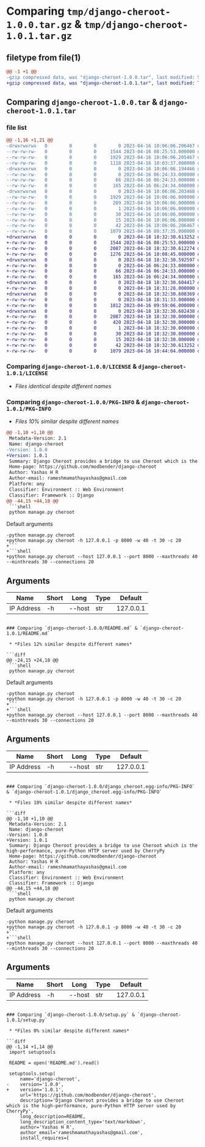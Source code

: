 # Comparing `tmp/django-cheroot-1.0.0.tar.gz` & `tmp/django-cheroot-1.0.1.tar.gz`

## filetype from file(1)

```diff
@@ -1 +1 @@
-gzip compressed data, was "django-cheroot-1.0.0.tar", last modified: Sun Apr 16 10:06:06 2023, max compression
+gzip compressed data, was "django-cheroot-1.0.1.tar", last modified: Tue Apr 18 18:32:30 2023, max compression
```

## Comparing `django-cheroot-1.0.0.tar` & `django-cheroot-1.0.1.tar`

### file list

```diff
@@ -1,16 +1,21 @@
-drwxrwxrwx   0        0        0        0 2023-04-16 10:06:06.206467 django-cheroot-1.0.0/
--rw-rw-rw-   0        0        0     1544 2023-04-16 08:25:53.000000 django-cheroot-1.0.0/LICENSE
--rw-rw-rw-   0        0        0     1929 2023-04-16 10:06:06.205467 django-cheroot-1.0.0/PKG-INFO
--rw-rw-rw-   0        0        0     1118 2023-04-16 10:03:37.000000 django-cheroot-1.0.0/README.md
-drwxrwxrwx   0        0        0        0 2023-04-16 10:06:06.194466 django-cheroot-1.0.0/django_cheroot/
--rw-rw-rw-   0        0        0        0 2023-04-16 06:24:33.000000 django-cheroot-1.0.0/django_cheroot/__init__.py
--rw-rw-rw-   0        0        0       66 2023-04-16 06:24:33.000000 django-cheroot-1.0.0/django_cheroot/admin.py
--rw-rw-rw-   0        0        0      165 2023-04-16 06:24:34.000000 django-cheroot-1.0.0/django_cheroot/apps.py
-drwxrwxrwx   0        0        0        0 2023-04-16 10:06:06.203468 django-cheroot-1.0.0/django_cheroot.egg-info/
--rw-rw-rw-   0        0        0     1929 2023-04-16 10:06:06.000000 django-cheroot-1.0.0/django_cheroot.egg-info/PKG-INFO
--rw-rw-rw-   0        0        0      289 2023-04-16 10:06:06.000000 django-cheroot-1.0.0/django_cheroot.egg-info/SOURCES.txt
--rw-rw-rw-   0        0        0        1 2023-04-16 10:06:06.000000 django-cheroot-1.0.0/django_cheroot.egg-info/dependency_links.txt
--rw-rw-rw-   0        0        0       30 2023-04-16 10:06:06.000000 django-cheroot-1.0.0/django_cheroot.egg-info/requires.txt
--rw-rw-rw-   0        0        0       15 2023-04-16 10:06:06.000000 django-cheroot-1.0.0/django_cheroot.egg-info/top_level.txt
--rw-rw-rw-   0        0        0       42 2023-04-16 10:06:06.206467 django-cheroot-1.0.0/setup.cfg
--rw-rw-rw-   0        0        0     1079 2023-04-16 08:37:35.000000 django-cheroot-1.0.0/setup.py
+drwxrwxrwx   0        0        0        0 2023-04-18 18:32:30.613252 django-cheroot-1.0.1/
+-rw-rw-rw-   0        0        0     1544 2023-04-16 08:25:53.000000 django-cheroot-1.0.1/LICENSE
+-rw-rw-rw-   0        0        0     2087 2023-04-18 18:32:30.612274 django-cheroot-1.0.1/PKG-INFO
+-rw-rw-rw-   0        0        0     1276 2023-04-16 10:08:45.000000 django-cheroot-1.0.1/README.md
+drwxrwxrwx   0        0        0        0 2023-04-18 18:32:30.592597 django-cheroot-1.0.1/django_cheroot/
+-rw-rw-rw-   0        0        0        0 2023-04-16 06:24:33.000000 django-cheroot-1.0.1/django_cheroot/__init__.py
+-rw-rw-rw-   0        0        0       66 2023-04-16 06:24:33.000000 django-cheroot-1.0.1/django_cheroot/admin.py
+-rw-rw-rw-   0        0        0      165 2023-04-16 06:24:34.000000 django-cheroot-1.0.1/django_cheroot/apps.py
+drwxrwxrwx   0        0        0        0 2023-04-18 18:32:30.604417 django-cheroot-1.0.1/django_cheroot/management/
+-rw-rw-rw-   0        0        0        0 2023-04-18 18:31:28.000000 django-cheroot-1.0.1/django_cheroot/management/__init__.py
+drwxrwxrwx   0        0        0        0 2023-04-18 18:32:30.608369 django-cheroot-1.0.1/django_cheroot/management/commands/
+-rw-rw-rw-   0        0        0        0 2023-04-18 18:31:33.000000 django-cheroot-1.0.1/django_cheroot/management/commands/__init__.py
+-rw-rw-rw-   0        0        0     1812 2023-04-16 09:59:06.000000 django-cheroot-1.0.1/django_cheroot/management/commands/cheroot.py
+drwxrwxrwx   0        0        0        0 2023-04-18 18:32:30.602438 django-cheroot-1.0.1/django_cheroot.egg-info/
+-rw-rw-rw-   0        0        0     2087 2023-04-18 18:32:30.000000 django-cheroot-1.0.1/django_cheroot.egg-info/PKG-INFO
+-rw-rw-rw-   0        0        0      420 2023-04-18 18:32:30.000000 django-cheroot-1.0.1/django_cheroot.egg-info/SOURCES.txt
+-rw-rw-rw-   0        0        0        1 2023-04-18 18:32:30.000000 django-cheroot-1.0.1/django_cheroot.egg-info/dependency_links.txt
+-rw-rw-rw-   0        0        0       30 2023-04-18 18:32:30.000000 django-cheroot-1.0.1/django_cheroot.egg-info/requires.txt
+-rw-rw-rw-   0        0        0       15 2023-04-18 18:32:30.000000 django-cheroot-1.0.1/django_cheroot.egg-info/top_level.txt
+-rw-rw-rw-   0        0        0       42 2023-04-18 18:32:30.613252 django-cheroot-1.0.1/setup.cfg
+-rw-rw-rw-   0        0        0     1079 2023-04-16 10:44:04.000000 django-cheroot-1.0.1/setup.py
```

### Comparing `django-cheroot-1.0.0/LICENSE` & `django-cheroot-1.0.1/LICENSE`

 * *Files identical despite different names*

### Comparing `django-cheroot-1.0.0/PKG-INFO` & `django-cheroot-1.0.1/PKG-INFO`

 * *Files 10% similar despite different names*

```diff
@@ -1,10 +1,10 @@
 Metadata-Version: 2.1
 Name: django-cheroot
-Version: 1.0.0
+Version: 1.0.1
 Summary: Django Cheroot provides a bridge to use Cheroot which is the high-performance, pure-Python HTTP server used by CherryPy
 Home-page: https://github.com/modbender/django-cheroot
 Author: Yashas H R
 Author-email: rameshmamathayashas@gmail.com
 Platform: any
 Classifier: Environment :: Web Environment
 Classifier: Framework :: Django
@@ -44,15 +44,18 @@
 ```shell
 python manage.py cheroot
 ```
 
 Default arguments
 
 ```shell
-python manage.py cheroot
+python manage.py cheroot -h 127.0.0.1 -p 8000 -w 40 -t 30 -c 20
+```
+```shell
+python manage.py cheroot --host 127.0.0.1 --port 8000 --maxthreads 40 --minthreads 30 --connections 20
 ```
 
 ## Arguments
 
 | Name                       | Short | Long          | Type | Default   |
 | -------------------------- | ----- | ------------- | ---- | --------- |
 | IP Address                 | -h    | --host        | str  | 127.0.0.1 |
```

### Comparing `django-cheroot-1.0.0/README.md` & `django-cheroot-1.0.1/README.md`

 * *Files 12% similar despite different names*

```diff
@@ -24,15 +24,18 @@
 ```shell
 python manage.py cheroot
 ```
 
 Default arguments
 
 ```shell
-python manage.py cheroot
+python manage.py cheroot -h 127.0.0.1 -p 8000 -w 40 -t 30 -c 20
+```
+```shell
+python manage.py cheroot --host 127.0.0.1 --port 8000 --maxthreads 40 --minthreads 30 --connections 20
 ```
 
 ## Arguments
 
 | Name                       | Short | Long          | Type | Default   |
 | -------------------------- | ----- | ------------- | ---- | --------- |
 | IP Address                 | -h    | --host        | str  | 127.0.0.1 |
```

### Comparing `django-cheroot-1.0.0/django_cheroot.egg-info/PKG-INFO` & `django-cheroot-1.0.1/django_cheroot.egg-info/PKG-INFO`

 * *Files 10% similar despite different names*

```diff
@@ -1,10 +1,10 @@
 Metadata-Version: 2.1
 Name: django-cheroot
-Version: 1.0.0
+Version: 1.0.1
 Summary: Django Cheroot provides a bridge to use Cheroot which is the high-performance, pure-Python HTTP server used by CherryPy
 Home-page: https://github.com/modbender/django-cheroot
 Author: Yashas H R
 Author-email: rameshmamathayashas@gmail.com
 Platform: any
 Classifier: Environment :: Web Environment
 Classifier: Framework :: Django
@@ -44,15 +44,18 @@
 ```shell
 python manage.py cheroot
 ```
 
 Default arguments
 
 ```shell
-python manage.py cheroot
+python manage.py cheroot -h 127.0.0.1 -p 8000 -w 40 -t 30 -c 20
+```
+```shell
+python manage.py cheroot --host 127.0.0.1 --port 8000 --maxthreads 40 --minthreads 30 --connections 20
 ```
 
 ## Arguments
 
 | Name                       | Short | Long          | Type | Default   |
 | -------------------------- | ----- | ------------- | ---- | --------- |
 | IP Address                 | -h    | --host        | str  | 127.0.0.1 |
```

### Comparing `django-cheroot-1.0.0/setup.py` & `django-cheroot-1.0.1/setup.py`

 * *Files 0% similar despite different names*

```diff
@@ -1,14 +1,14 @@
 import setuptools
 
 README = open('README.md').read()
 
 setuptools.setup(
     name='django-cheroot',
-    version='1.0.0',
+    version='1.0.1',
     url='https://github.com/modbender/django-cheroot',
     description='Django Cheroot provides a bridge to use Cheroot which is the high-performance, pure-Python HTTP server used by CherryPy',
     long_description=README,
     long_description_content_type='text/markdown',
     author='Yashas H R',
     author_email='rameshmamathayashas@gmail.com',
     install_requires=[
```

